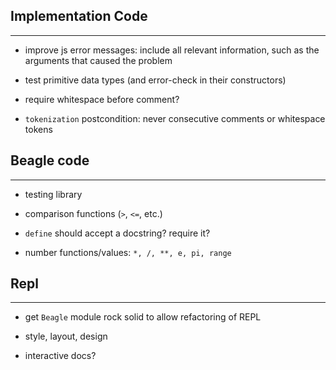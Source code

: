 ## Implementation Code ##
-----

 - improve js error messages:  include all relevant information, such as the arguments that
   caused the problem

 - test primitive data types (and error-check in their constructors)

 - require whitespace before comment?

 - `tokenization` postcondition:  never consecutive comments or whitespace tokens



## Beagle code ##
--------

 - testing library

 - comparison functions (`>`, `<=`, etc.)

 - `define` should accept a docstring?  require it?

 - number functions/values:  `*, /, **, e, pi, range`



## Repl ##
---------

 - get `Beagle` module rock solid to allow refactoring of REPL

 - style, layout, design

 - interactive docs?

